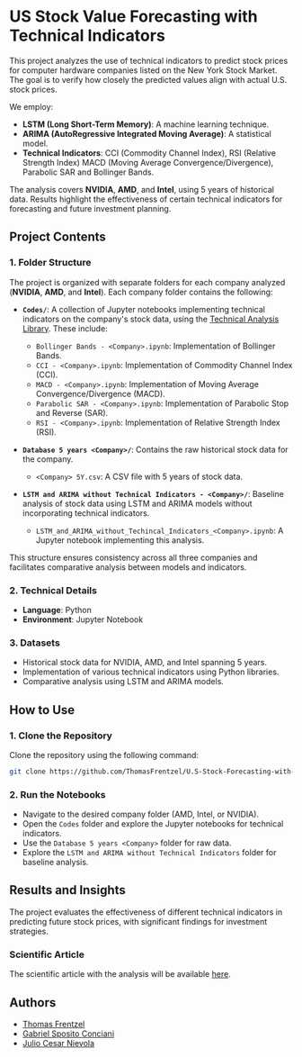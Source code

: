 # US Stock Value Forecasting with Technical Indicators

This project analyzes the use of technical indicators to predict stock prices for computer hardware companies listed on the New York Stock Market. The goal is to verify how closely the predicted values align with actual U.S. stock prices. 

We employ:
- **LSTM (Long Short-Term Memory)**: A machine learning technique.
- **ARIMA (AutoRegressive Integrated Moving Average)**: A statistical model.
- **Technical Indicators**: CCI (Commodity Channel Index), RSI (Relative Strength Index) MACD (Moving Average Convergence/Divergence), Parabolic SAR and Bollinger Bands.

The analysis covers **NVIDIA**, **AMD**, and **Intel**, using 5 years of historical data. Results highlight the effectiveness of certain technical indicators for forecasting and future investment planning.

## Project Contents

### 1. Folder Structure
The project is organized with separate folders for each company analyzed (**NVIDIA**, **AMD**, and **Intel**). Each company folder contains the following:

- **`Codes/`**: A collection of Jupyter notebooks implementing technical indicators on the company's stock data, using the [Technical Analysis Library](https://technical-analysis-library-in-python.readthedocs.io/en/latest/). These include:
  - `Bollinger Bands - <Company>.ipynb`: Implementation of Bollinger Bands.
  - `CCI - <Company>.ipynb`: Implementation of Commodity Channel Index (CCI).
  - `MACD - <Company>.ipynb`: Implementation of Moving Average Convergence/Divergence (MACD).
  - `Parabolic SAR - <Company>.ipynb`: Implementation of Parabolic Stop and Reverse (SAR).
  - `RSI - <Company>.ipynb`: Implementation of Relative Strength Index (RSI).

- **`Database 5 years <Company>/`**: Contains the raw historical stock data for the company.
  - `<Company> 5Y.csv`: A CSV file with 5 years of stock data.

- **`LSTM and ARIMA without Technical Indicators - <Company>/`**: Baseline analysis of stock data using LSTM and ARIMA models without incorporating technical indicators.
  - `LSTM_and_ARIMA_without_Techincal_Indicators_<Company>.ipynb`: A Jupyter notebook implementing this analysis.

This structure ensures consistency across all three companies and facilitates comparative analysis between models and indicators.

### 2. Technical Details
- **Language**: Python
- **Environment**: Jupyter Notebook

### 3. Datasets
- Historical stock data for NVIDIA, AMD, and Intel spanning 5 years.
- Implementation of various technical indicators using Python libraries.
- Comparative analysis using LSTM and ARIMA models.

## How to Use

### 1. Clone the Repository
Clone the repository using the following command:
```bash
git clone https://github.com/ThomasFrentzel/U.S-Stock-Forecasting-with-Technical-Indicators
```

### 2. Run the Notebooks
- Navigate to the desired company folder (AMD, Intel, or NVIDIA).
- Open the `Codes` folder and explore the Jupyter notebooks for technical indicators.
- Use the `Database 5 years <Company>` folder for raw data.
- Explore the `LSTM and ARIMA without Technical Indicators` folder for baseline analysis.

## Results and Insights
The project evaluates the effectiveness of different technical indicators in predicting future stock prices, with significant findings for investment strategies.

### Scientific Article
The scientific article with the analysis will be available [here](#).




## Authors

- [Thomas Frentzel](mailto:thomasfrentzel96@gmail.com)
- [Gabriel Sposito Conciani](mailto:gabrielspositoconciani@gmail.com)
- [Julio Cesar Nievola](mailto:julio.nievola@pucpr.br)
